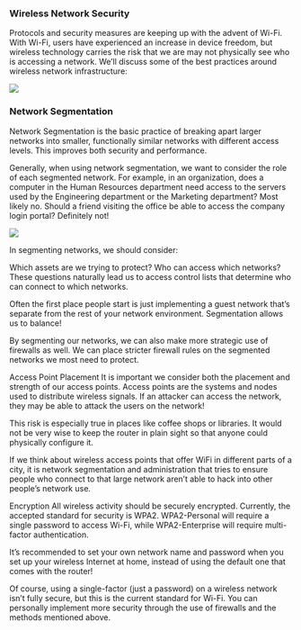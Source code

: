 ### Wireless Network Security

Protocols and security measures are keeping up with the advent of Wi-Fi. With Wi-Fi, users have experienced an increase in device freedom, but wireless technology carries the risk that we are may not physically see who is accessing a network. We’ll discuss some of the best practices around wireless network infrastructure:

![](https://static-assets.codecademy.com/Courses/introduction-to-cybersecurity/wireless-security/Cybersecurity_WirelessNetworkSecurity-11.svg)

### Network Segmentation
Network Segmentation is the basic practice of breaking apart larger networks into smaller, functionally similar networks with different access levels. This improves both security and performance.

Generally, when using network segmentation, we want to consider the role of each segmented network. For example, in an organization, does a computer in the Human Resources department need access to the servers used by the Engineering department or the Marketing department? Most likely no. Should a friend visiting the office be able to access the company login portal? Definitely not!

![](https://static-assets.codecademy.com/Courses/introduction-to-cybersecurity/wireless-security/Cybersecurity_Segmentation_1-11.svg)

In segmenting networks, we should consider:

Which assets are we trying to protect?
Who can access which networks?
These questions naturally lead us to access control lists that determine who can connect to which networks.

Often the first place people start is just implementing a guest network that’s separate from the rest of your network environment. Segmentation allows us to balance!

By segmenting our networks, we can also make more strategic use of firewalls as well. We can place stricter firewall rules on the segmented networks we most need to protect.

Access Point Placement
It is important we consider both the placement and strength of our access points. Access points are the systems and nodes used to distribute wireless signals. If an attacker can access the network, they may be able to attack the users on the network!

This risk is especially true in places like coffee shops or libraries. It would not be very wise to keep the router in plain sight so that anyone could physically configure it.

If we think about wireless access points that offer WiFi in different parts of a city, it is network segmentation and administration that tries to ensure people who connect to that large network aren’t able to hack into other people’s network use.

Encryption
All wireless activity should be securely encrypted. Currently, the accepted standard for security is WPA2. WPA2-Personal will require a single password to access Wi-Fi, while WPA2-Enterprise will require multi-factor authentication.

It’s recommended to set your own network name and password when you set up your wireless Internet at home, instead of using the default one that comes with the router!

Of course, using a single-factor (just a password) on a wireless network isn’t fully secure, but this is the current standard for Wi-Fi. You can personally implement more security through the use of firewalls and the methods mentioned above.